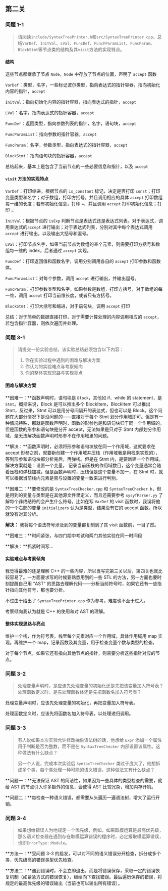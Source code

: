 ## 第二关

### 问题 1-1

> 请阅读`include/SyntaxTreePrinter.h`和`src/SyntaxTreePrinter.cpp`，总结`VarDef`、`InitVal`、`LVal`、`FuncDef`、`FuncFParamList`、`FuncParam`、`BlockStmt`等节点类的结构及其`visit`方法的实现特点。

#### 结构

这些节点都继承了节点 `Node`，`Node` 中存放了节点的位置，声明了 `accept` 函数

`VarDef`：类型，名字，一些标记波尔类型，指向表达式的指针容器，指向初始化内容的指针，`accept`

`InitVal`：指向初始化内容的指针容器，指向表达式的指针，`accept`

`LVal`：名字，指向表达式的指针容器，`accept`

`FuncDef`：返回类型，指向参数列表的指针，名字，语句块，`accept`

`FuncParamList`：指向参数的指针容器，`accept`

`FuncParam`：名字，参数类型，指向表达式的指针容器，`accept`

`BlockStmt`：指向语句块的指针容器，`accept`

总结起来，基本上是包含了当前节点的一些必要信息和指针，以及 `accept`

#### `visit` 方法的实现特点

`VarDef`：打印缩进，根据节点的 `is_constant` 标记，决定是否打印 `const`；打印变量类型和名字；对于数组，打印方括号，并且调用相应的具体 `accept` 打印数组每一维的长度；若有初始化信息，打印 `=`，并且调用 `accept` 打印初始化信息；打印 `;`.

`InitVal`：根据节点的 `isExp` 判断节点是表达式还是表达式列表。对于表达式，调用表达式的`accept` 进行输出；对于表达式列表，分别对其中每个表达式调用 `accept` 进行输出，以及输出大括号和逗号。

`LVal`：打印节点名字，如果当前节点为数组的某个元素，则需要打印方括号和数组每一维的 index，后者通过 `accept` 实现。

`FuncDef`：打印返回值和函数名字，调用分别调用各自的 `accept` 打印参数和函数体。

`FuncParamList`：对每个参数，调用 `accept` 进行输出，并输出逗号。

`FuncParam`：打印参数类型和名字，如果参数是数组，打印方括号，对于数组的每一维，调用  `accept` 打印当前维长度，或者只有方括号。

`BlockStmt`：打印大括号和缩进，对于语句块，调用 `accept` 打印

总结：对于简单的数据直接打印，对于需要计算处理的内容调用相应的 `accept`，若包含指针容器，则依次遍历并处理。

### 问题 3-1

> 请提交一份实验总结，该实验总结必须包含以下内容：
>
> 1. 你在实验过程中遇到的困难与解决方案
> 2. 你认为的实验难点与考察倾向
> 3. 你的整体实现思路与实现亮点

#### 困难与解决方案

**困难一：**函数声明时，语句块是 `Block`，其他如 if、while 的 statement，是 `Stmt`。概括来说，Block 是可以推出多个 BlockItem，BlockItem 可以推出 Stmt，反过来，Stmt 可以是用分号间隔开的表达式，但也可以是 Block。这个问题在大部分情况下是没问题的——直接对于每个 Stmt 划分作用域即可。但是有一种情况特殊，那就是函数声明时，函数的形参也是和语句块归于同一个作用域的。但是函数的形参和语句块是分开 accept，无法如果是只对于 Stmt 内部划分作用域，是无法解决函数声明时形参不在作用域里的问题。

**解决：**函数声明时，必须将形参和语句块放在同一个作用域，这就要求在 accept 形参之前，就要新创建一个作用域并压栈（作用域我是用栈来实现的），等到形参和语句块都分析完后，再弹栈。但是在 Stmt 内，是要新建一个作用域。解决方案就是：设置一个变量， 记录当前压栈的作用域数目，这个变量通常会随着压栈和弹栈加减，但是函数声明时，压栈但是这个变量不加一，在 Stmt 时，就可以根据当前栈内元素是否与设置的变量一致来进行判别。

**困难二：**要修改的是 `SyntaxTreeChecker.cpp` 和 `SyntaxTreeChecker.h`，但是用到的变量与类型是在其他源文件里定义，而且还需要参考 `sysyfParser.yy` 了解每个非终结符的会产生什么符号。比如在写 `VarDef` 的 visit 函数时，我误将他的一个右部的变量 `initializers` 认为是类型，结果没有它的 accept 函数，所以就没有对其分析。

**解决：** 我将每个语法符号涉及到的变量都复制到了其 visit 函数前，一目了然。

**困难三：**时间紧张，与四门期中考试和两门其他实验在同一时间段

**解决：**抓紧时间写...

#### 实验难点与考察倾向

我觉得最难的还是理解 C++ 的一些内容，所以当写完第三关以后，第四关也就比较容易了。一方面要求写的时候要熟悉用到的一些 STL 的方法，另一方面也要时刻提醒自己用 “AST” 的思路去理解代码——分析当前符号时，如果它还有一些指针指向其他符号，那也要分析。

不过由于给出了 `SyntaxTreePrinter.cpp` 作为参考，难度也不至于过大。

考察倾向我认为就是 C++ 的使用和对 AST 的理解。

#### 整体实现思路与亮点

维护一个栈，作为符号表，栈里每个元素对应一个作用域，具体作用域用 map 实现。再维护一个 map，记录函数及其变量，用于检查变量个数与类型的检查。

对于每个节点，如果它还有指向其他节点的指针，则需要分析这些指针对应的节点。

### 问题 3-2

> 处理变量声明时，是应该先处理变量的初始化还是先把该变量加入符号表？处理函数定义时，是先处理函数体还是先把函数名加入符号表？

处理变量声明时，应该先处理变量的初始化，再把变量加入符号表。

处理函数定义时，应该先将函数名加入符号表，以处理递归调用。

### 问题 3-3

> 有人说如果本次实验允许修改抽象语法树的话，他想给 `Expr` 添加一个属性用于判断是否为整数，而不是在 `SyntaxTreeChecker` 内部设置该属性。这种做法有什么缺点？
>
> 另一个人说，完成本次实验后 `SyntaxTreeChecker` 类过于庞大了，他想拆成多个类，每个类处理一种可能的语义错误，这种做法又有什么缺点？

**问题一：**无法保证 AST 的简洁性，如果因为一些具体的类型检查的需要，就给 AST 的节点引入许多额外的信息，会使得 AST 比较冗杂，增加内存开销。

**问题二：**每检查一种语义错误，都需要从头遍历一遍语法树，增大了运行开销。

### 问题 3-4

> 如果想给错误人为地规定一个优先级，例如，如果取模运算是最高优先级，那么语义检查器在遇到存在取模运算错误的程序时，必定报取模运算错误，也即`ErrorType::Module`。

**方法一：**受问题 3-3 的启发，可以对不同的语义错误分开检查，拆分成多个类，优先级高的错误类型优先检查。

**方法二：**遇到错误时，不会立即退出，而是将错误保存，采取一定的错误恢复机制（如紧急方式的错误恢复），继续向下查找错误。最后遍历保存的错误，将规定的最高优先级的错误输出（当前也可以输出所有错误）。